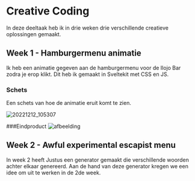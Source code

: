 # Creative Coding

In deze deeltaak heb ik in drie weken drie verschillende creatieve oplossingen gemaakt.

## Week 1 - Hamburgermenu animatie

Ik heb een animatie gegeven aan de hamburgermenu voor de Ilojo Bar zodra je erop klikt. Dit heb ik gemaakt in Sveltekit met CSS en JS.

### Schets
Een schets van hoe de animatie eruit komt te zien.

![20221212_105307](https://user-images.githubusercontent.com/26089533/207380526-28c5c95e-6c09-41ab-8564-962c82254370.jpg)


###Eindproduct
![afbeelding](https://user-images.githubusercontent.com/26089533/207382429-b0142e0e-824d-4d33-be6e-ce52c81cfdea.png)


## Week 2 - Awful experimental escapist menu

In week 2 heeft Justus een generator gemaakt die verschillende woorden achter elkaar genereerd. Aan de hand van deze generator kregen we een idee om uit te werken in de 2de week.
